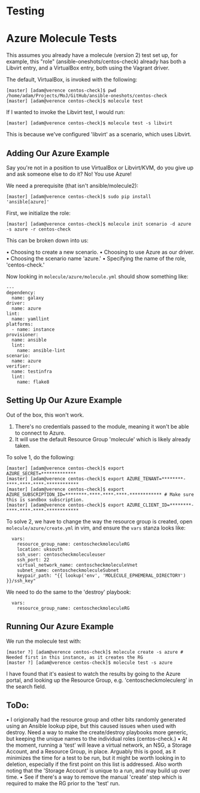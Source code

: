 Testing
=======

Azure Molecule Tests
============================

This assumes you already have a molecule (version 2) test set up, for example, this "role" (ansible-oneshots/centos-check) already has both a Libvirt entry, and a VirtualBox entry, both using the Vagrant driver.

The default, VirtualBox, is invoked with the following:

```
[master] [adam@verence centos-check]$ pwd
/home/adam/Projects/MoJ/GitHub/ansible-oneshots/centos-check
[master] [adam@verence centos-check]$ molecule test
```

If I wanted to invoke the Libvirt test, I would run:

```
[master] [adam@verence centos-check]$ molecule test -s libvirt
```

This is because we've configured 'libvirt' as a scenario, which uses Libvirt.

Adding Our Azure Example
-------------------------------------------------------------

Say you're not in a position to use VirtualBox or Libvirt/KVM, do you give up and ask someone else to do it? No! You use Azure!

We need a prerequisite (that isn't ansible/molecule2):

```
[master] [adam@verence centos-check]$ sudo pip install 'ansible[azure]'
```

First, we initialize the role:

```
[master] [adam@verence centos-check]$ molecule init scenario -d azure -s azure -r centos-check
```

This can be broken down into us:

• Choosing to create a new scenario.
• Choosing to use Azure as our driver.
• Choosing the scenario name 'azure.'
• Specifying the name of the role, 'centos-check.'

Now looking in `molecule/azure/molecule.yml` should show something like:

```
---
dependency:
  name: galaxy
driver:
  name: azure
lint:
  name: yamllint
platforms:
  - name: instance
provisioner:
  name: ansible
  lint:
    name: ansible-lint
scenario:
  name: azure
verifier:
  name: testinfra
  lint:
    name: flake8
```

Setting Up Our Azure Example
---------------------------------------------------------------------

Out of the box, this won't work.

1. There's no credentials passed to the module, meaning it won't be able to connect to Azure.
2. It will use the default Resource Group 'molecule' which is likely already taken.

To solve 1, do the following:

```
[master] [adam@verence centos-check]$ export AZURE_SECRET=*************
[master] [adam@verence centos-check]$ export AZURE_TENANT=********-****-****-****-************
[master] [adam@verence centos-check]$ export AZURE_SUBSCRIPTION_ID=********-****-****-****-************ # Make sure this is sandbox subscription.
[master] [adam@verence centos-check]$ export AZURE_CLIENT_ID=********-****-****-****-************
```

To solve 2, we have to change the way the resource group is created, open `molecule/azure/create.yml` in vim, and ensure the `vars` stanza looks like:

```
  vars:
    resource_group_name: centoscheckmoleculeRG
    location: uksouth
    ssh_user: centoscheckmoleculeuser
    ssh_port: 22
    virtual_network_name: centoscheckmoleculeVnet
    subnet_name: centoscheckmoleculeSubnet
    keypair_path: "{{ lookup('env', 'MOLECULE_EPHEMERAL_DIRECTORY') }}/ssh_key"
```

We need to do the same to the 'destroy' playbook:

```
  vars:
    resource_group_name: centoscheckmoleculeRG
```

Running Our Azure Example 
-----------------------------------------------------------------

We run the molecule test with:

```
[master ?] [adam@verence centos-check]$ molecule create -s azure # Needed first in this instance, as it creates the RG
[master ?] [adam@verence centos-check]$ molecule test -s azure
```

I have found that it's easiest to watch the results by going to the Azure portal, and looking up the Resource Group, e.g. 'centoscheckmoleculerg' in the search field.

ToDo:
----------

• I origionally had the resource group and other bits randomly generated using an Ansible lookup pipe, but this caused issues when used with destroy. Need a way to make the create/destroy playbooks more generic, but keeping the unique names to the individual roles (centos-check.) 
• At the moment, running a 'test' will leave a virtual network, an NSG, a Storage Account, and a Resource Group, in place. Arguably this is good, as it minimizes the time for a test to be run, but it might be worth looking in to deletion, especially if the first point on this list is addressed. Also worth noting that the 'Storage Account' is unique to a run, and may build up over time.
• See if there's a way to remove the manual 'create' step which is required to make the RG prior to the 'test' run.

